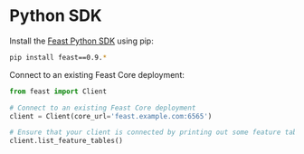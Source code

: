 # Python SDK

Install the [Feast Python SDK](https://api.docs.feast.dev/python/) using pip:

```bash
pip install feast==0.9.*
```

Connect to an existing Feast Core deployment:

```python
from feast import Client

# Connect to an existing Feast Core deployment
client = Client(core_url='feast.example.com:6565')

# Ensure that your client is connected by printing out some feature tables
client.list_feature_tables()
```

